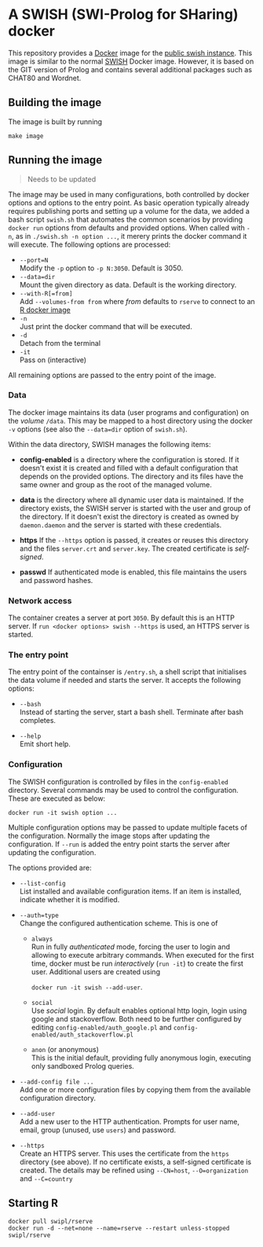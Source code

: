 # A SWISH (SWI-Prolog for SHaring) docker

This repository provides a [Docker](https://www.docker.com/) image for
the [public swish instance](https://swish.swi-prolog.org).  This image
is similar to the normal [SWISH](https://hub.docker.com/r/swipl/swish/)
Docker image.  However, it is based on the GIT version of Prolog and
contains several additional packages such as CHAT80 and Wordnet.

## Building the image

The image is built by running

    make image

## Running the image

> Needs to be updated

The image may be used in many  configurations, both controlled by docker
options and options to the  entry   point.  As basic operation typically
already requires publishing ports and setting up  a volume for the data,
we added a bash script `swish.sh` that automates the common scenarios by
providing `docker run` options from defaults  and provided options. When
called with `-n`, as in `./swish.sh -n option ...`, it merery prints the
docker command it will execute.  The following options are processed:

  - `--port=N` <br>
    Modify the `-p` option to `-p N:3050`.  Default is 3050.
  - `--data=dir` <br>
    Mount the given directory as data.  Default is the working
    directory.
  - `--with-R[=from]` <br>
    Add `--volumes-from from` where _from_ defaults to `rserve`
    to connect to an
    [R docker image](https://github.com/JanWielemaker/rserve-sandbox)
  - `-n` <br>
    Just print the docker command that will be executed.
  - `-d` <br>
    Detach from the terminal
  - `-it` <br>
    Pass on (interactive)

All remaining options are passed to the entry point of the image.

### Data

The docker image maintains its data (user programs and configuration) on
the _volume_ `/data`. This may be mapped   to a host directory using the
docker `-v` options (see also the   `--data=dir`  option of `swish.sh`).

Within the data directory, SWISH manages the following items:

  - **config-enabled** is a directory where the configuration is stored.
  If it doesn't exist it is created and filled with a default
  configuration that depends on the provided options.  The directory
  and its files have the same owner and group as the root of the managed
  volume.

  - **data** is the directory where all dynamic user data is maintained.
  If the directory exists, the SWISH server is started with the user and
  group of the directory.  If it doesn't exist the directory is created
  as owned by `daemon.daemon` and the server is started with these
  credentials.

  - **https** If the `--https` option is passed, it creates or reuses
  this directory and the files `server.crt` and `server.key`. The
  created certificate is _self-signed_.

  - **passwd**  If authenticated mode is enabled, this file maintains
  the users and password hashes.


### Network access

The container creates a server at port `3050`. By default this is an
HTTP server. If `run <docker options> swish --https` is used, an HTTPS
server is started.


### The entry point

The entry point of the containser is   `/entry.sh`,  a shell script that
initialises the data volume if needed and  starts the server. It accepts
the following options:

  - `--bash` <br>
  Instead of starting the server, start a bash shell.  Terminate after
  bash completes.

  - `--help` <br>
  Emit short help.


### Configuration

The SWISH configuration is controlled by   files in the `config-enabled`
directory. Several commands may be used   to  control the configuration.
These are executed as below:

  ```
  docker run -it swish option ...
  ```

Multiple configuration options may be passed to update multiple facets
of the configuration. Normally the image stops after updating the
configuration. If `--run` is added the entry point starts the server
after updating the configuration.

The options provided are:

  - `--list-config` <br>
  List installed and available configuration items.  If an item is
  installed, indicate whether it is modified.

  - `--auth=type` <br>
  Change the configured authentication scheme.  This is one of

    - `always` <br>
    Run in fully _authenticated_ mode, forcing the user to login
    and allowing to execute arbitrary commands.  When executed for
    the first time, docker must be run _interactively_ (`run -it`)
    to create the first user.  Additional users are created using

        `docker run -it swish --add-user`.

    - `social` <br>
    Use _social_ login.  By default enables optional http login,
    login using google and stackoverflow.  Both need to be further
    configured by editing `config-enabled/auth_google.pl` and
    `config-enabled/auth_stackoverflow.pl`

    - `anon` (or anonymous) <br>
    This is the initial default, providing fully anonymous login,
    executing only sandboxed Prolog queries.

  - `--add-config file ...` <br>
  Add one or more configuration files by copying them from the
  available configuration directory.

  - `--add-user` <br>
  Add a new user to the HTTP authentication.  Prompts for user name,
  email, group (unused, use `users`) and password.

  - `--https` <br>
  Create an HTTPS server.  This uses the certificate from the
  `https` directory (see above).  If no certificate exists, a
  self-signed certificate is created.  The details may be refined
  using `--CN=host`, `--O=organization` and `--C=country`

## Starting R

    docker pull swipl/rserve
    docker run -d --net=none --name=rserve --restart unless-stopped swipl/rserve

